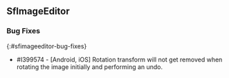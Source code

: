 ## SfImageEditor

### Bug Fixes
{:#sfimageeditor-bug-fixes}

* \#I399574 - [Android, iOS] Rotation transform will not get removed when rotating the image initially and performing an undo.